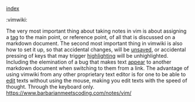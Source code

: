 [index](index)

:vimwiki:

The very most important thing about taking notes in vim is about assigning a [tag](tag) to the main point, or reference point, of all that is discussed on a markdown document. The second most important thing in vimwiki is also how to set it up, so that accidental changes, will be [unsaved](unsaved), or accidental pressing of keys that may trigger [highlighting](highlighting) will be unhighlighted. Including the elemination of a bug that makes text [appear](textappear) to another markdown document when switching to them from a link. The advantage of using vimwiki from any other proprietary text editor is for one to be able to [edit](vimwikiedit) texts without using the mouse, making you edit texts with the speed of thought. Through the keyboard only.
https://www.barbarianmeetscoding.com/notes/vim/
